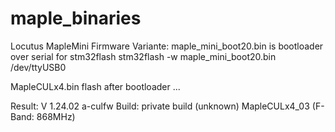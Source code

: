 # maple_binaries
Locutus MapleMini Firmware Variante:
maple_mini_boot20.bin is bootloader over serial for stm32flash 
stm32flash -w maple_mini_boot20.bin /dev/ttyUSB0

MapleCULx4.bin flash after bootloader ...

Result:
V 1.24.02 a-culfw Build: private build (unknown) MapleCULx4_03 (F-Band: 868MHz)

